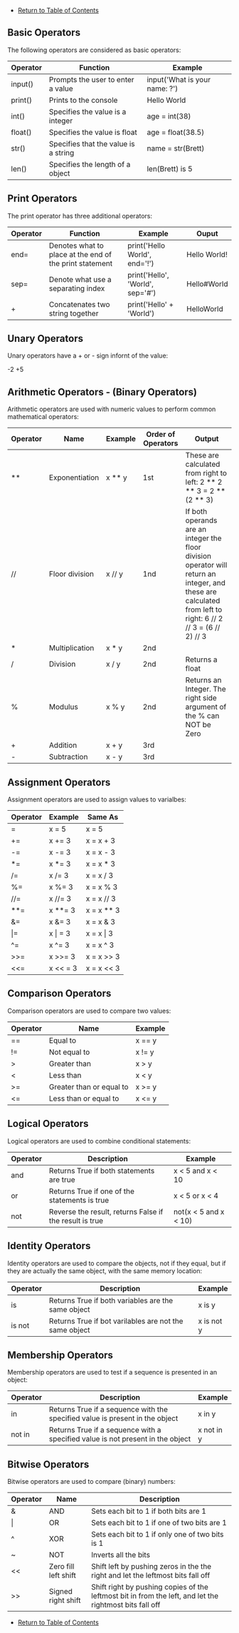 - [Return to Table of Contents](/../../)  

## Basic Operators

The following operators are considered as basic operators:

| Operator | Function | Example |
| -------- | ---- | ------- |
| input() | Prompts the user to enter a value | input('What is your name: ?') |
| print() | Prints to the console | Hello World |
| int() | Specifies the value is a integer | age = int(38) |
| float() | Specifies the value is float | age = float(38.5) |
| str() | Specifies that the value is a string | name = str(Brett) |
| len() | Specifies the length of a object | len(Brett) is 5 |

## Print Operators

The print operator has three additional operators:

| Operator | Function | Example | Ouput |
| -------- | ---- | ------- | ----- |
| end= | Denotes what to place at the end of the print statement | print('Hello World', end='!') | Hello World! |
| sep= | Denote what use a separating index | print('Hello', 'World', sep='#') | Hello#World |
| + | Concatenates two string together | print('Hello' + 'World') | HelloWorld |

## Unary Operators

Unary operators have a + or - sign infornt of the value:

-2
+5


## Arithmetic Operators - (Binary Operators)

Arithmetic operators are used with numeric values to perform common mathematical operators:

| Operator | Name | Example | Order of Operators | Output |
| -------- | ---- | ------- | ------------------ | ------ |
| ** | Exponentiation | x ** y | 1st | These are calculated from right to left: 2 ** 2 ** 3 = 2 ** (2 ** 3) | 
| // | Floor division | x // y | 1nd | If both operands are an integer the floor division operator will return an integer, and these are calculated from left to right: 6 // 2 // 3 = (6 // 2) // 3 |
| * | Multiplication | x * y | 2nd |
| / | Division | x / y | 2nd | Returns a float |
| % | Modulus | x % y | 2nd | Returns an Integer. The right side argument of the % can NOT be Zero |
| + | Addition | x + y | 3rd |
| - | Subtraction | x - y | 3rd |


## Assignment Operators

Assignment operators are used to assign values to varialbes:

| Operator | Example | Same As |
| -------- | ------- | ------- |
| = | x = 5 | x = 5 |
| += | x += 3 | x = x + 3 |
| -= | x -= 3 | x = x - 3 |
| *= | x *= 3 | x = x * 3 |
| /= | x /= 3 | x = x / 3 |
| %= | x %= 3 | x = x % 3 |
| //= | x //= 3 | x = x // 3 |
| **= | x **= 3 | x = x ** 3 |
| &= | x &= 3 | x = x & 3 |
| \|= | x \| = 3 | x = x \| 3 |
| ^= | x ^= 3 | x = x ^ 3 |
| >>= | x >>= 3 | x = x >> 3 |
| \<<= | x \<< = 3 | x = x \<< 3 |


## Comparison Operators

Comparison operators are used to compare two values:

| Operator | Name | Example |
| -------- | ---- | ------- |
| == | Equal to | x == y |
| != | Not equal to | x != y |
| > | Greater than | x > y |
| \< | Less than | x \< y |
| >= | Greater than or equal to | x >= y |
| \<= | Less than or equal to | x \<= y |


## Logical Operators

Logical operators are used to combine conditional statements:

| Operator | Description | Example |
| -------- | ------------| ------- |
| and | Returns True if both statements are true | x \< 5 and x \< 10 |
| or | Returns True if one of the statements is true | x \< 5 or x \< 4 |
| not | Reverse the result, returns False if the result is true | not(x \< 5 and x \< 10) |


## Identity Operators

Identity operators are used to compare the objects, not if they equal, but if they are actually the same object,
with the same memory location:

| Operator | Description | Example |
| -------- | ------------| ------- |
| is | Returns True if both variables are the same object | x is y |
| is not | Returns True if bot varilables are not the same object | x is not y |


## Membership Operators

Membership operators are used to test if a sequence is presented in an object:

| Operator | Description | Example |
| -------- | ------------| ------- |
| in | Returns True if a sequence with the specified value is present in the object | x in y |
| not in | Returns True if a sequence with a specified value is not present in the object | x not in y |


## Bitwise Operators

Bitwise operators are used to compare (binary) numbers:

| Operator | Name | Description |
| -------- | ---- | ----------- |
| & | AND | Sets each bit to 1 if both bits are 1 |
| \| | OR | Sets each bit to 1 if one of two bits are 1 |
| ^ | XOR | Sets each bit to 1 if only one of two bits is 1 |
| ~ | NOT | Inverts all the bits |
| \<< | Zero fill left shift | Shift left by pushing zeros in the the right and let the leftmost bits fall off |
| >> | Signed right shift | Shift right by pushing copies of the leftmost bit in from the left, and let the rightmost bits fall off |




- [Return to Table of Contents](/../../)  
